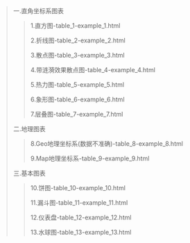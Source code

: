 >一.直角坐标系图表
>
>>  1.直方图-table_1-example_1.html
>> 
>>  2.折线图-table_2-example_2.html
>> 
>>  3.散点图-table_3-example_3.html
>>
>>  4.带涟漪效果散点图-table_4-example_4.html
>> 
>>  5.热力图-table_5-example_5.html
>> 
>>  6.象形图-table_6-example_6.html
>>
>> 
>>  7.层叠图-table_7-example_7.html
>> 
>二.地理图表
>>
>>  8.Geo地理坐标系(数据不准确)-table_8-example_8.html
>>
>>  9.Map地理坐标系-table_9-example_9.html
>>
>三.基本图表
>
>>  10.饼图-table_10-example_10.html
>> 
>>  11.漏斗图-table_11-example_11.html
>> 
>>  12.仪表盘-table_12-example_12.html
>> 
>>  13.水球图-table_13-example_13.html
>> 
